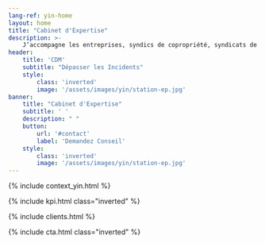 ```yaml
---
lang-ref: yin-home
layout: home
title: "Cabinet d'Expertise"
description: >-
    J’accompagne les entreprises, syndics de copropriété, syndicats de copropriétaires, particuliers, de l’identification du désordre jusqu’à la solution interne ou externe (amiable / judiciaire) dans le cas où la responsabilité d’un tiers pourrait être recherchée.
header:
    title: 'CDM'
    subtitle: "Dépasser les Incidents"
    style:
        class: 'inverted'
        image: '/assets/images/yin/station-ep.jpg'
banner:
    title: "Cabinet d'Expertise"
    subtitle: ' '
    description: " "
    button:
        url: '#contact'
        label: 'Demandez Conseil'
    style:
        class: 'inverted'
        image: '/assets/images/yin/station-ep.jpg'
---
```


{% include context_yin.html %}

{% include kpi.html class="inverted" %}

{% include clients.html %}

{% include cta.html class="inverted" %}
